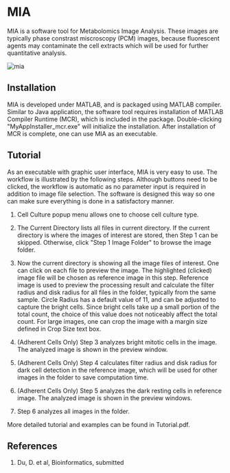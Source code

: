 # MIA

MIA is a software tool for Metabolomics Image Analysis. These images are typically phase constrast miscroscopy (PCM) images, because fluorescent agents may contaminate the cell extracts which will be used for further quantitative analysis.

![mia](https://user-images.githubusercontent.com/15344717/34053962-690f2720-e18e-11e7-8b07-938aa6876471.jpg)


## Installation

MIA is developed under MATLAB, and is packaged using MATLAB compiler. Similar to Java application, the software tool requires installation of MATLAB Compiler Runtime (MCR), which is included in the package. Double-clicking "MyAppInstaller_mcr.exe" will initialize the installation. After installation of MCR is complete, one can use MIA as an executable.  

## Tutorial

As an executable with graphic user interface, MIA is very easy to use. The workflow is illustrated by the following steps. Although buttons need to be clicked, the workflow is automatic as no parameter input is required in addition to image file selection. The software is designed this way so one can make sure everything is done in a satisfactory manner. 

1) Cell Culture popup menu allows one to choose cell culture type. 

2) The Current Directory lists all files in current directory. If the current directory is where the images of interest are stored, then Step 1 can be skipped. Otherwise, click "Step 1 Image Folder" to browse the image folder. 

3) Now the current directory is showing all the image files of interest. One can click on each file to preview the image. The highlighted (clicked) image file will be chosen as reference image in this step. Reference image is used to preview the processing result and calculate the filter radius and disk radius for all files in the folder, typically from the same sample. Circle Radius has a default value of 11, and can be adjusted to capture the bright cells. Since bright cells take up a small portion of the total count, the choice of this value does not noticeably affect the total count. For large images, one can crop the image with a margin size defined in Crop Size text box. 

4) (Adherent Cells Only) Step 3 analyzes bright mitotic cells in the image. The analyzed image is shown in the preview window. 

5) (Adherent Cells Only) Step 4 calculates filter radius and disk radius for dark cell detection in the reference image, which will be used for other images in the folder to save computation time. 

6) (Adherent Cells Only) Step 5 analyzes the dark resting cells in reference image. The analyzed image is shown in the preview windows. 

7) Step 6 analyzes all images in the folder. 

More detailed tutorial and examples can be found in Tutorial.pdf. 


## References
1. Du, D. et al, Bioinformatics, submitted
